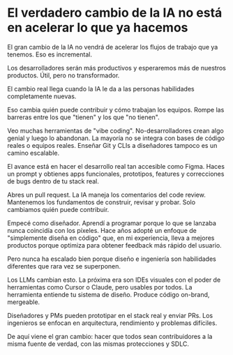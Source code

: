 # El verdadero cambio de la IA no está en acelerar lo que ya hacemos

El gran cambio de la IA no vendrá de acelerar los flujos de trabajo que ya tenemos. Eso es incremental.

Los desarrolladores serán más productivos y esperaremos más de nuestros productos. Útil, pero no transformador.

El cambio real llega cuando la IA le da a las personas habilidades completamente nuevas.

Eso cambia quién puede contribuir y cómo trabajan los equipos. Rompe las barreras entre los que "tienen" y los que "no tienen".

Veo muchas herramientas de "vibe coding". No-desarrolladores crean algo genial y luego lo abandonan. La mayoría no se integra con bases de código reales o equipos reales. Enseñar Git y CLIs a diseñadores tampoco es un camino escalable.

El avance está en hacer el desarrollo real tan accesible como Figma. Haces un prompt y obtienes apps funcionales, prototipos, features y correcciones de bugs dentro de tu stack real.

Abres un pull request. La IA maneja los comentarios del code review. Mantenemos los fundamentos de construir, revisar y probar. Solo cambiamos quién puede contribuir.

Empecé como diseñador. Aprendí a programar porque lo que se lanzaba nunca coincidía con los píxeles. Hace años adopté un enfoque de "simplemente diseña en código" que, en mi experiencia, lleva a mejores productos porque optimiza para obtener feedback más rápido del usuario.

Pero nunca ha escalado bien porque diseño e ingeniería son habilidades diferentes que rara vez se superponen.

Los LLMs cambian esto. La próxima era son IDEs visuales con el poder de herramientas como Cursor o Claude, pero usables por todos. La herramienta entiende tu sistema de diseño. Produce código on-brand, mergeable.

Diseñadores y PMs pueden prototipar en el stack real y enviar PRs. Los ingenieros se enfocan en arquitectura, rendimiento y problemas difíciles.

De aquí viene el gran cambio: hacer que todos sean contribuidores a la misma fuente de verdad, con las mismas protecciones y SDLC.